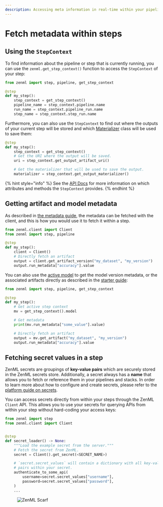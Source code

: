 ```yaml
---
description: Accessing meta information in real-time within your pipeline.
---
```


# Fetch metadata within steps

## Using the `StepContext`

To find information about the pipeline or step that is currently running, you
can use the `zenml.get_step_context()` function to access the `StepContext` of your step:

```python
from zenml import step, pipeline, get_step_context

@step
def my_step():
    step_context = get_step_context()
    pipeline_name = step_context.pipeline.name
    run_name = step_context.pipeline_run.name
    step_name = step_context.step_run.name
```

Furthermore, you can also use the `StepContext` to find out where the outputs
of your current step will be stored and which 
[Materializer](../data-management/handle-custom-data-types.md) class will be used to save them:

```python
@step
def my_step():
    step_context = get_step_context()
    # Get the URI where the output will be saved.
    uri = step_context.get_output_artifact_uri()

    # Get the materializer that will be used to save the output.
    materializer = step_context.get_output_materializer() 
```

{% hint style="info" %}
See the [API Docs](https://sdkdocs.zenml.io/latest/core_code_docs/core-new/#zenml.new.steps.step_context.StepContext) for more information on which attributes and methods the `StepContext` provides.
{% endhint %}

## Getting artifact and model metadata

As described in [the metadata guide](../data-management/logging-metadata.md), the metadata
can be fetched with the client, and this is how you would use it to fetch it within a step.

```python
from zenml.client import Client
from zenml import step, pipeline

@step
def my_step():
    client = Client()
    # Directly fetch an artifact
    output = client.get_artifact_version("my_dataset", "my_version")
    output.run_metadata["accuracy"].value
```

You can also use the [active model](../../starter-guide/track-ml-models.md) to get the 
model version metadata, or the associated artifacts directly as described in the
[starter guide](../../starter-guide/track-ml-models.md):

```python
from zenml import step, pipeline, get_step_context

@step
def my_step():
    # Get active step context
    mv = get_step_context().model

    # Get metadata
    print(mv.run_metadata["some_value"].value)

    # Directly fetch an artifact
    output = mv.get_artifact("my_dataset", "my_version")
    output.run_metadata["accuracy"].value
```

## Fetching secret values in a step

ZenML secrets are groupings of **key-value pairs** which are securely stored in the ZenML secrets store. Additionally, a secret always has a **name** that allows you to fetch or reference them in your pipelines and stacks. In order to learn more about how to configure and create secrets, please refer to the [platform guide on secrets](../secret-management/secret-management.md).

You can access secrets directly from within your steps through the ZenML `Client` API. This allows you to use your secrets for querying APIs from within your step without hard-coding your access keys:

```python
from zenml import step
from zenml.client import Client


@step
def secret_loader() -> None:
    """Load the example secret from the server."""
    # Fetch the secret from ZenML.
    secret = Client().get_secret(<SECRET_NAME>)

    # `secret.secret_values` will contain a dictionary with all key-value
    # pairs within your secret.
    authenticate_to_some_api(
        username=secret.secret_values["username"],
        password=secret.secret_values["password"],
    )
    ...
```

<!-- For scarf -->
<figure><img alt="ZenML Scarf" referrerpolicy="no-referrer-when-downgrade" src="https://static.scarf.sh/a.png?x-pxid=f0b4f458-0a54-4fcd-aa95-d5ee424815bc" /></figure>
